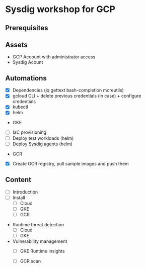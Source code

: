 # Sysdig workshop for GCP

## Prerequisites

## Assets
- GCP Account with administrator access
- Sysdig Acount

## Automations
- [x] Dependencies (jq gettext bash-completion moreutils)
- [x] gcloud CLI + delete previous credentials (in case) + configure credentials
- [x] kubectl
- [x] helm
- GKE
- [ ] IaC provisioning
- [ ] Deploy test workloads (helm)
- [ ] Deploy Sysdig agents (helm)
- GCR
- [x] Create GCR registry, pull sample images and push them

## Content

- [ ] Introduction
- [ ] Install
  - [ ] Cloud
  - [ ] GKE
  - [ ] GCR
- Runtime threat detection
  - [ ] Cloud
  - [ ] GKE
- Vulnerability management
  - [ ] GKE Runtime insights
  - [ ] GCR scan

